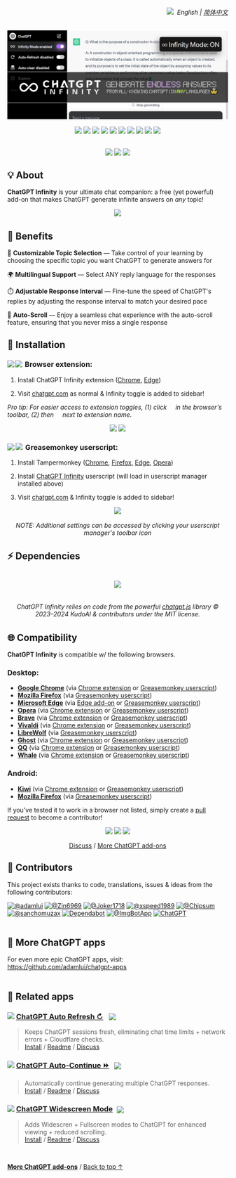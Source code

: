 <div align="right">
    <h6>
        <picture>
            <source type="image/svg+xml" media="(prefers-color-scheme: dark)" srcset="https://raw.githubusercontent.com/KudoAI/chatgpt.js/main/media/images/icons/earth-americas-white-icon32.svg">
            <img height=14 src="https://raw.githubusercontent.com/KudoAI/chatgpt.js/main/media/images/icons/earth-americas-icon32.svg">
        </picture>
        &nbsp;English |
        <a href="zh-cn#readme">简体中文</a>
    </h6>
</div>

<img src="../chrome/media/images/tiles/marquee-promo-tile-1400x560.png">

<p>

<div align="center">

![](https://img.shields.io/badge/Users-80,000+-2bbbd8?logo=weightsandbiases&logoColor=white&labelColor=464646&style=for-the-badge)
[![](https://img.shields.io/github/stars/adamlui/chatgpt-infinity?label=Stars&logo=github&logoColor=white&labelColor=464646&color=af68ff&style=for-the-badge)](https://github.com/adamlui/chatgpt-infinity/stargazers)
[![](https://img.shields.io/badge/License-MIT-orange.svg?logo=internetarchive&logoColor=white&labelColor=464646&style=for-the-badge)](https://github.com/adamlui/chatgpt-infinity/blob/main/LICENSE.md)
[![](https://img.shields.io/github/commit-activity/m/adamlui/chatgpt-infinity?label=Commits&logo=github&logoColor=white&labelColor=464646&color=7bb7fc&style=for-the-badge)](https://github.com/adamlui/chatgpt-infinity/commits/main)
[![](https://img.shields.io/codefactor/grade/github/adamlui/chatgpt-infinity?label=Code+Quality&logo=codefactor&logoColor=white&labelColor=464646&color=b5fc7b&style=for-the-badge)](https://www.codefactor.io/repository/github/adamlui/chatgpt-infinity)
[![](https://img.shields.io/badge/Powered_by-chatgpt.js-black?logo=gamejolt&logoColor=white&labelColor=464646&style=for-the-badge)](https://github.com/KudoAI/chatgpt.js?utm_source=chatgpt_infinity&utm_content=github_shield)
[![](https://img.shields.io/badge/dynamic/json?url=https%3A%2F%2Fsonarcloud.io%2Fapi%2Fmeasures%2Fcomponent%3Fcomponent%3Dadamlui_chatgpt-infinity%26metricKeys%3Dvulnerabilities&query=%24.component.measures.0.value&style=for-the-badge&logo=sonarcloud&logoColor=white&labelColor=464646&label=Vulnerabilities&color=gold)](https://sonarcloud.io/component_measures?metric=new_vulnerabilities&id=adamlui_chatgpt-infinity)
[![](https://img.shields.io/badge/Featured_by-Google-51a557?logo=googlechrome&logoColor=white&labelColor=464646&style=for-the-badge)](https://chrome.chatgptinfinity.com)
[![](https://img.shields.io/badge/Mentioned_in-Awesome-fc7bb7?logo=awesomelists&logoColor=white&labelColor=464646&style=for-the-badge)](https://github.com/awesome-scripts/awesome-userscripts#chatgpt)
[![](https://img.shields.io/badge/web-www.chatgptinfinity.com-lightgrey?logo=dribbble&logoColor=white&labelColor=464646&style=for-the-badge)](https://chatgptinfinity.com?utm_source=chatgpt_infinity&utm_content=github_shield)

<br>

<a href="https://chrome.chatgptinfinity.com" target="_blank">
    <img width=auto height=60 src="https://media.chatgptinfinity.com/images/badges/chrome-web-store/available-in-the-chrome-web-store-green-square-border-light-498x152.png"></a>
<a href="https://edge.chatgptinfinity.com" target="_blank">
    <img width=auto height=60 src="https://media.chatgptinfinity.com/images/badges/microsoft-store/get-it-from-microsoft-blue-square-border-light-457x157.png"></a>
<a href="https://greasyfork.chatgptinfinity.com" target="_blank">
    <img width=auto height=60 src="https://media.chatgptinfinity.com/images/badges/greasy-fork/available-on-greasy-fork-gold-square-border-light-816x262.png"></a>

</div>

## 💡 About

**ChatGPT Infinity** is your ultimate chat companion: a free (yet powerful) add-on that makes ChatGPT generate infinite answers on *any* topic!

<div align="center">

<img src="https://media.chatgptinfinity.com/images/screenshots/infinity-mode-on-ss-zoomed-out.png">

</div>

## 💊 Benefits

🧠 **Customizable Topic Selection** — Take control of your learning by choosing the specific topic you want ChatGPT to generate answers for

🌍 **Multilingual Support** — Select ANY reply language for the responses

⏱️ **Adjustable Response Interval** — Fine-tune the speed of ChatGPT's replies by adjusting the response interval to match your desired pace

📜 **Auto-Scroll** — Enjoy a seamless chat experience with the auto-scroll feature, ensuring that you never miss a single response

## 🚀 Installation

### <img style="margin: 0 2px -1px 0" height=16 src="https://www.google.com/chrome/static/images/favicons/apple-icon-60x60.png"><img style="margin: 0 2px -1px 0" height=16 src="https://i.imgur.com/0wUsChU.png"> Browser extension:

1. Install ChatGPT Infinity extension ([Chrome](https://chrome.chatgptinfinity.com), [Edge](https://edge.chatgptinfinity.com))

2. Visit [chatgpt.com](https://chatgpt.com) as normal & Infinity toggle is added to sidebar!

*Pro tip: For easier access to extension toggles, (1) click <img height=12 width=12 src="https://user-images.githubusercontent.com/10906554/232301021-9fd8a67a-8911-4dd1-8455-2eb3757428b9.png"> in the browser's toolbar, (2) then <img height=12 width=12 src="https://user-images.githubusercontent.com/10906554/232302439-45d547e5-f96e-464d-ab43-da9c028caf10.png"> next to extension name.*

<div align="center">

<img width=268 src="https://media.chatgptinfinity.com/images/screenshots/chrome-extension-pin-instructions.png">
<img width=268 src="https://media.chatgptinfinity.com/images/screenshots/chrome-extension-menu.png">

</div>

### <img style="margin: 0 2px -0.065rem 0" height=17 src="https://i.imgur.com/SATGr8j.png"><img style="margin: 0 2px -0.035rem 1px" height=17.5 src="https://i.imgur.com/wcCg3al.png"> Greasemonkey userscript:

1. Install Tampermonkey ([Chrome](https://chrome.google.com/webstore/detail/tampermonkey/dhdgffkkebhmkfjojejmpbldmpobfkfo), [Firefox](https://addons.mozilla.org/firefox/addon/tampermonkey/), [Edge](https://microsoftedge.microsoft.com/addons/detail/tampermonkey/iikmkjmpaadaobahmlepeloendndfphd), [Opera](https://addons.opera.com/extensions/details/tampermonkey-beta/))

2. Install [ChatGPT Infinity](https://greasyfork.chatgptinfinity.com) userscript (will load in userscript manager installed above)

3. Visit [chatgpt.com](https://chatgpt.com) & Infinity toggle is added to sidebar!

<div align="center">

<img src="https://media.chatgptinfinity.com/images/screenshots/infinity-mode-toggle.jpg">

<p>

*NOTE: Additional settings can be accessed by clicking your userscript manager's toolbar icon*

</div>

## ⚡ Dependencies

<h6>
<div align="center">
<br>

<a href="https://chatgpt.js.org">
    <picture>
        <source type="image/png" media="(prefers-color-scheme: dark)" srcset="https://media.chatgptjs.org/images/logos/chatgpt.js/flat/white/logo600x62.png?main">
        <img width=546 src="https://media.chatgptjs.org/images/logos/chatgpt.js/flat/black/logo600x62.png?main">
    </picture>
</a>
<br><br>

ChatGPT Infinity relies on code from the powerful [chatgpt.js](https://github.com/KudoAI/chatgpt.js) library © 2023–2024 KudoAI & contributors under the MIT license.

</div>
</h6>

## 🌐 Compatibility

**ChatGPT Infinity** is compatible w/ the following browsers.

### Desktop:

- **[Google Chrome](https://www.chrome.com)** (via [Chrome extension](https://chrome.chatgptinfinity.com) or [Greasemonkey userscript](https://greasyfork.chatgptinfinity.com))
- **[Mozilla Firefox](https://www.firefox.com)** (via [Greasemonkey userscript](https://greasyfork.chatgptinfinity.com))
- **[Microsoft Edge](https://www.microsoft.com/edge)** (via [Edge add-on](https://edge.chatgptinfinity.com) or [Greasemonkey userscript](https://greasyfork.chatgptinfinity.com))
- **[Opera](https://www.opera.com)** (via [Chrome extension](https://chrome.chatgptinfinity.com) or [Greasemonkey userscript](https://greasyfork.chatgptinfinity.com))
- **[Brave](https://brave.com)** (via [Chrome extension](https://chrome.chatgptinfinity.com) or [Greasemonkey userscript](https://greasyfork.chatgptinfinity.com))
- **[Vivaldi](https://vivaldi.com)** (via [Chrome extension](https://chrome.chatgptinfinity.com) or [Greasemonkey userscript](https://greasyfork.chatgptinfinity.com))
- **[LibreWolf](https://librewolf.net/)** (via [Greasemonkey userscript](https://greasyfork.chatgptinfinity.com))
- **[Ghost](https://ghostbrowser.com/)** (via [Chrome extension](https://chrome.chatgptinfinity.com) or [Greasemonkey userscript](https://greasyfork.chatgptinfinity.com))
- **[QQ](https://browser.qq.com/)** (via [Chrome extension](https://chrome.chatgptinfinity.com) or [Greasemonkey userscript](https://greasyfork.chatgptinfinity.com))
- **[Whale](https://whale.naver.com/)** (via [Chrome extension](https://chrome.chatgptinfinity.com) or [Greasemonkey userscript](https://greasyfork.chatgptinfinity.com))

### Android:

- **[Kiwi](https://kiwibrowser.com/)** (via [Chrome extension](https://chrome.chatgptinfinity.com) or [Greasemonkey userscript](https://greasyfork.chatgptinfinity.com))
- **[Mozilla Firefox](https://www.mozilla.org/firefox/browsers/mobile/android/)** (via [Greasemonkey userscript](https://greasyfork.chatgptinfinity.com))

If you've tested it to work in a browser not listed, simply create a [pull request](https://github.chatgptinfinity.com/pulls) to become a contributor!

<div align="center">

<a href="https://chrome.chatgptinfinity.com">
    <img height=65 src="https://media.chatgptinfinity.com/images/buttons/add-to-chrome-button.png"></a>
<a href="https://edge.chatgptinfinity.com">
    <img height=65 src="https://media.chatgptinfinity.com/images/buttons/add-to-edge-button.png"></a>
<a href="https://greasyfork.chatgptinfinity.com">
    <img height=65 src="https://media.chatgptinfinity.com/images/buttons/add-userscript-button.png"></a>

<br>

[Discuss](https://chatgptinfinity.com/discuss) / 
[More ChatGPT add-ons](https://github.com/adamlui/chatgpt-apps)

</div>

## 🧠 Contributors

This project exists thanks to code, translations, issues & ideas from the following contributors:

[![](https://images.weserv.nl/?url=https://avatars.githubusercontent.com/u/10906554?first-contrib=2023.04.28&h=50&w=50&mask=circle&maxage=7d "@adamlui")](https://github.com/adamlui)
[![](https://images.weserv.nl/?url=https://avatars.githubusercontent.com/u/131989355?first-contrib=2023.04.30-doc-translations&h=50&w=50&mask=circle&maxage=7d "@Zin6969")](https://github.com/Zin6969)
[![](https://images.weserv.nl/?url=https://avatars.githubusercontent.com/u/82336164?first-contrib=2023.11.18-first-button-bug-report&h=50&w=50&mask=circle&maxage=7d "@Joker1718")](https://github.com/Joker1718)
[![](https://images.weserv.nl/?url=https://avatars.githubusercontent.com/u/5162926?first-contrib=2023.11.27-ui-change-report&h=50&w=50&mask=circle&maxage=7d "@xspeed1989")](https://github.com/xspeed1989)
[![](https://images.weserv.nl/?url=https://avatars.githubusercontent.com/u/37517008?first-contrib=2023.12.05-first-button-bug-report&h=50&w=50&mask=circle&maxage=7d "@Chipsum")](https://github.com/Chipsum)
[![](https://images.weserv.nl/?url=https://avatars.githubusercontent.com/u/2911588?first-contrib=2023.2.26-truncate-toggle-label-idea&h=50&w=50&mask=circle&maxage=7d "@sanchomuzax")](https://github.com/sanchomuzax)
[![](https://images.weserv.nl/?url=https://avatars.githubusercontent.com/in/29110&h=50&w=50&mask=circle&maxage=7d "Dependabot")](https://github.com/dependabot)
[![](https://images.weserv.nl/?url=https://avatars.githubusercontent.com/u/31427850?h=50&w=50&mask=circle&maxage=7d "@ImgBotApp")](https://github.com/ImgBotApp)
[![](https://images.weserv.nl/?url=https://i.imgur.com/tNyIPmG.jpg?h=50&w=50&mask=circle&maxage=7d "ChatGPT")](https://chatgpt.com)
<br><br>

## 🤖 More ChatGPT apps

For even more epic ChatGPT apps, visit: https://github.com/adamlui/chatgpt-apps
<br><br>

## 📜 Related apps

### <picture><source media="(prefers-color-scheme: dark)" srcset="https://i.imgur.com/RduASbD.png"><img width=16 src="https://raw.githubusercontent.com/adamlui/chatgpt-userscripts/main/media/icons/openai-favicon64.png"></picture> [ChatGPT Auto Refresh ↻](https://github.chatgptautorefresh.com) &nbsp;<a href="https://github.com/awesome-scripts/awesome-userscripts#chatgpt"><img src="https://awesome.re/mentioned-badge.svg" style="margin:0 0 -2px 5px"></a>

> Keeps ChatGPT sessions fresh, eliminating chat time limits + network errors + Cloudflare checks.
<br>[Install](https://github.chatgptautorefresh.com/#-installation) / 
[Readme](https://github.chatgptautorefresh.com/#readme) / 
[Discuss](https://chatgptautorefresh.com/discuss)

### <picture><source media="(prefers-color-scheme: dark)" srcset="https://i.imgur.com/RduASbD.png"><img width=16 src="https://raw.githubusercontent.com/adamlui/chatgpt-userscripts/main/media/icons/openai-favicon64.png"></picture> [ChatGPT Auto-Continue ⏩](https://github.chatgptautocontinue.com) &nbsp;<a href="https://github.com/awesome-scripts/awesome-userscripts#chatgpt"><img src="https://awesome.re/mentioned-badge.svg" style="margin:0 0 -3px 3px"></a>

> Automatically continue generating multiple ChatGPT responses.<br>
[Install](https://github.chatgptautocontinue.com/#-installation) / 
[Readme](https://github.chatgptautocontinue.com/#readme) / 
[Discuss](https://chatgptautocontinue.com/discussions)

### <img width=17 style="margin-bottom:-1px" src="https://raw.githubusercontent.com/adamlui/chatgpt-widescreen/main/media/images/icons/widescreen-robot-emoji/icon32.png"> [ChatGPT Widescreen Mode](https://github.chatgptwidescreen.com) <img src="https://raw.githubusercontent.com/adamlui/chatgpt-widescreen/main/media/images/badges/product-hunt/product-of-the-week-2-larger-centered-rounded-light.svg" style="width: auto; height: 24px; margin:0 0 -4px 5px;" width="auto" height="24" />

> Adds Widescren + Fullscreen modes to ChatGPT for enhanced viewing + reduced scrolling.
<br>[Install](https://github.chatgptwidescreen.com/#-installation) / 
[Readme](https://github.chatgptwidescreen.com/#readme) / 
[Discuss](https://chatgptwidescreen.com/discuss)

<img height=6px width="100%" src="https://raw.githubusercontent.com/andreasbm/readme/master/assets/lines/aqua.png">
  
<a href="https://github.com/adamlui/chatgpt-apps">**More ChatGPT add-ons**</a> / 
<a href="#">Back to top ↑</a>
